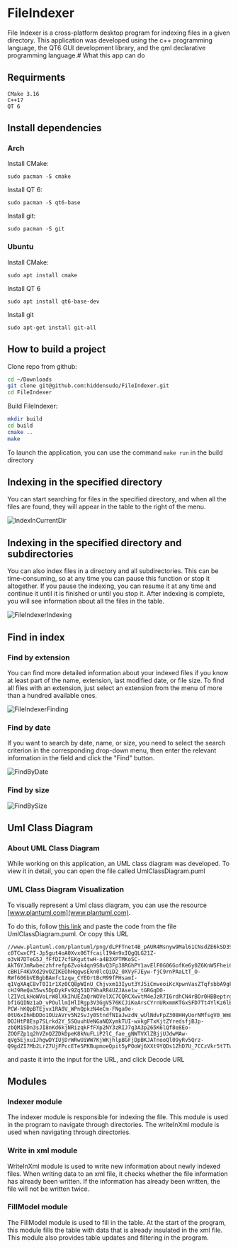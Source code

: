 # FileIndexer
File Indexer is a cross-platform desktop program for indexing files in a given directory. This application was developed using the c++ programming language, the QT6 GUI development library, and the qml declarative programming language.# What this app can do

## Requirments

```
CMake 3.16
C++17
QT 6
```

## Install dependencies
### Arch
Install CMake:
```
sudo pacman -S cmake
```
Install QT 6:
```
sudo pacman -S qt6-base
```
Install git:
```
sudo pacman -S git
```
### Ubuntu
Install CMake:
```
sudo apt install cmake
```
Install QT 6
```
sudo apt install qt6-base-dev
```
Install git
```
sudo apt-get install git-all
```
## How to build a project
Clone repo from github:
```bash
cd ~/Downloads
git clone git@github.com:hiddensudo/FileIndexer.git
cd FileIndexer
```
Build FileIndexer:
```bash
mkdir build
cd build
cmake ..
make
```
To launch the application, you can use the command `make run` in the build directory

## Indexing in the specified directory
You can start searching for files in the specified directory, and when all the files are found, they will appear in the table to the right of the menu.

![IndexInCurrentDir](https://github.com/hiddensudo/FileIndexer/assets/111019096/825a2531-871b-4b7b-9710-7bc4f38fae85)

## Indexing in the specified directory and subdirectories
You can also index files in a directory and all subdirectories. This can be time-consuming, so at any time you can pause this function or stop it altogether. If you pause the indexing, you can resume it at any time and continue it until it is finished or until you stop it. After indexing is complete, you will see information about all the files in the table.

![FileIndexerIndexing](https://github.com/hiddensudo/FileIndexer/assets/111019096/a7a85068-2ccc-475e-822b-9adcab725923)

## Find in index

### Find by extension
You can find more detailed information about your indexed files if you know at least part of the name, extension, last modified date, or file size. To find all files with an extension, just select an extension from the menu of more than a hundred available ones. 

![FileIndexerFinding](https://github.com/hiddensudo/FileIndexer/assets/111019096/ad1ab8e3-351f-4bf0-93b9-670990c77661)

### Find by date
If you want to search by date, name, or size, you need to select the search criterion in the corresponding drop-down menu, then enter the relevant information in the field and click the "Find" button.

![FindByDate](https://github.com/hiddensudo/FileIndexer/assets/111019096/c8dcfdcd-8932-4059-b05c-74ad461febeb)

### Find by size

![FindBySize](https://github.com/hiddensudo/FileIndexer/assets/111019096/e399fc90-b0d6-4cf6-adae-fc202cce81c8)

## Uml Class Diagram
### About UML Class Diagram
While working on this application, an UML class diagram was developed. To view it in detail, you can open the file called UmlClassDiagram.puml

### UML Class Diagram Visualization
To visually represent a Uml class diagram, you can use the resource [www.plantuml.com](www.plantuml.com).

To do this, follow [this link](https://www.plantuml.com/plantuml/uml/SyfFKj2rKt3CoKnELR1Io4ZDoSa70000) and paste the code from the file UmlClassDiagram.puml. Or copy this URL
```
//www.plantuml.com/plantuml/png/dLPFTnet4B_pAUR4Msnyw9Mal61CNsdZE6kSD3S_UJK6jLffAsaTY6D_zcgqYnOMrdxk1NPcVlFJ_D58-c0TCwxCPI-Jp5gut4oA0Xvx06TfcailI94n9xIQgQLG21Z-o3vN7DTeG5J_fFfDI7cfEKguttwH-a4B3XPTMKoSC-AkT6YJmRwbeczhfrefp6Zvok4qn9S8vQ3Fp38RGhPY1avElF0G06GofKe6y0Z6KnW5Fhei6Ro3fzvJhqvpMbgdyuLZYZF3vmxp4EnZBxszElzZDhtfdQ8gSxZM4ctuWKUV7Cuv2V0hf6uq-cBH1F4KVXd29vOZIKEOhHqgwsEkn0lcQiD2_0XVyFJEyw-fjC9rnPAaLtT_O-RWf606bVEBgbBAmfc1zqw_CYEOrtBcM99fPHsamI-q1VgXAqC8vT0I1r1Xz0CQ8pWInU_Chjvxm13Iyut3YJ5iCmveoiKcXpwnVasZTqfsbbA9gFKUUjQH5fpazES1eSkwG4LUoM2hoQIsEw9Ftc90fDzokN06MNwDZAE1_ZgNGwXpznQXbj3FZ71e13imE5ox0oLkMqKrZKab93tlY-cHJ9ReQa35ws5DpDykFv9Zq51D79haRR4UZJAse1w_tGRGqDO-lZIVcLkHoWVoLrW8lXkIhUEZaQrWOVelXC7CQRCXwvtM4eJzR7I6rdhCN4rBOr0HBBeptrgHlIzzL4k5dBRP65Zcn0FUh0moRjjGuXqJCIijyYxhbAaCfUm6B2ZW7NDU-bf1GQINz1aD_vPOullmIHlIRgp3V3GgV576KCJiKeArsCYrnURxmmKTGxSFD7Tt4YlKz6lBDunTzANULwgvykMRABuex_n7lH5sEz7FOfMhPWnQ1B4DRtMlavr8cHme8_n_KORY9M_peL6svypYbLfaki2tBVoTDl9S-PCW-hKQpBTEjvx1RA0V_WPnQpkzN4eCm-FNga9e-0tU6xIhHbDDo1OUzAVrv5N2SvJy0StndfNIaJwzdN_wUlNdvFpZ308HHyUorNMfsgV0_WmEEuSlB1ToMAARRoTXU_Ri6sdAkcnnnkAnzPC056GpODCLKqk2DAP0UjmIAG-DOJHtP8Esp7SLrkd2Y_5SQuuhUeNGaNQXymkTUI-wxkgFTxKjtZYredsfjBJp-zbQM1SDn3sJI8nKd6kjNRizqkFfFXp2NY3zRIJ7g3A3p265K6lQf8e8Eo-ZOQFZp1q2hVZnQZZDkDpeK8kNuFLiP2lC_fae_gNWTVXlZBjjUJdwMAw-qVg5Ejxu1JhgwDYIUjDrWRwUiWW7KjWKjhlpBGFjDpBKJATnooQl09yRv5Qrz-Q9gdZI7Mb2LrZ7UjFPccETeSPKBupmoeQpit5yPOoWj6XXt9YQDs1ZhD7U_7CCzVkr5t7Twd7N8xYXxW3Kd0Vw60gHnwetT1zGyJAN_m40
```
and paste it into the input for the URL, and click Decode URL

## Modules
### Indexer module
The indexer module is responsible for indexing the file. This module is used in the program to navigate through directories. The writeInXml module is used when navigating through directories.

### Write in xml module
WriteInXml module is used to write new information about newly indexed files. When writing data to an xml file, it checks whether the file information has already been written. If the information has already been written, the file will not be written twice.

### FillModel module
The FillModel module is used to fill in the table. At the start of the program, this module fills the table with data that is already insulated in the xml file. This module also provides table updates and filtering in the program.
